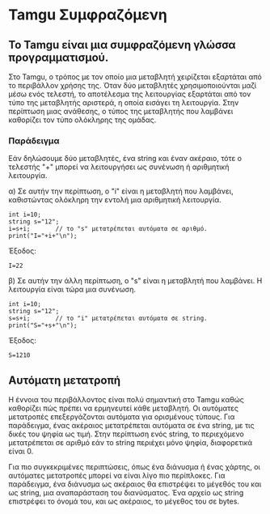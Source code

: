 # Tamgu Συμφραζόμενη

## Το Tamgu είναι μια συμφραζόμενη γλώσσα προγραμματισμού.

Στο Tamgu, ο τρόπος με τον οποίο μια μεταβλητή χειρίζεται εξαρτάται από το περιβάλλον χρήσης της. Όταν δύο μεταβλητές χρησιμοποιούνται μαζί μέσω ενός τελεστή, το αποτέλεσμα της λειτουργίας εξαρτάται από τον τύπο της μεταβλητής αριστερά, η οποία εισάγει τη λειτουργία. Στην περίπτωση μιας ανάθεσης, ο τύπος της μεταβλητής που λαμβάνει καθορίζει τον τύπο ολόκληρης της ομάδας.

### Παράδειγμα

Εάν δηλώσουμε δύο μεταβλητές, ένα string και έναν ακέραιο, τότε ο τελεστής "+" μπορεί να λειτουργήσει ως συνένωση ή αριθμητική λειτουργία.

α) Σε αυτήν την περίπτωση, ο "i" είναι η μεταβλητή που λαμβάνει, καθιστώντας ολόκληρη την εντολή μια αριθμητική λειτουργία.

```
int i=10;
string s="12";
i=s+i;       // το "s" μετατρέπεται αυτόματα σε αριθμό.
print("I="+i+"\n");
```

Έξοδος:
```
I=22
```

β) Σε αυτήν την άλλη περίπτωση, ο "s" είναι η μεταβλητή που λαμβάνει. Η λειτουργία είναι τώρα μια συνένωση.

```
int i=10;
string s="12";
s=s+i;       // το "i" μετατρέπεται αυτόματα σε string.
print("S="+s+"\n");
```

Έξοδος:
```
S=1210
```

## Αυτόματη μετατροπή

Η έννοια του περιβάλλοντος είναι πολύ σημαντική στο Tamgu καθώς καθορίζει πώς πρέπει να ερμηνευτεί κάθε μεταβλητή. Οι αυτόματες μετατροπές επεξεργάζονται αυτόματα για ορισμένους τύπους. Για παράδειγμα, ένας ακέραιος μετατρέπεται αυτόματα σε ένα string, με τις δικές του ψηφία ως τιμή. Στην περίπτωση ενός string, το περιεχόμενο μετατρέπεται σε αριθμό εάν το string περιέχει μόνο ψηφία, διαφορετικά είναι 0.

Για πιο συγκεκριμένες περιπτώσεις, όπως ένα διάνυσμα ή ένας χάρτης, οι αυτόματες μετατροπές μπορεί να είναι λίγο πιο περίπλοκες. Για παράδειγμα, ένα διάνυσμα ως ακέραιος θα επιστρέψει το μέγεθός του και ως string, μια αναπαράσταση του διανύσματος. Ένα αρχείο ως string επιστρέφει το όνομά του, και ως ακέραιος, το μέγεθος του σε bytes.